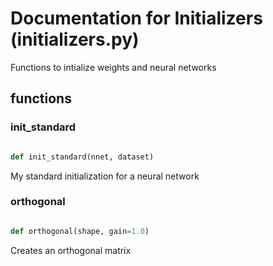 # Documentation for Initializers (initializers.py)

Functions to intialize weights and neural networks 
## functions

### init\_standard
```py

def init_standard(nnet, dataset)

```



My standard initialization for a neural network 


### orthogonal
```py

def orthogonal(shape, gain=1.0)

```



Creates an orthogonal matrix 

